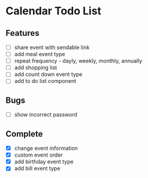 # Calendar Todo List

## Features
- [ ] share event with sendable link
- [ ] add meal event type 
- [ ] repeat frequency - dayly, weekly, monthly, annually
- [ ] add shopping list
- [ ] add count down event type 
- [ ] add to do list component

## Bugs
- [ ] show incorrect password

## Complete
- [x] change event information 
- [x] custom event order
- [x] add birthday event type
- [x] add bill event type
